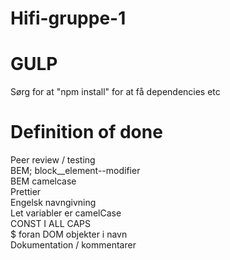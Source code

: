 # Hifi-gruppe-1

# GULP
Sørg for at "npm install" for at få dependencies etc

# Definition of done
Peer review / testing<br>
BEM; block__element--modifier<br>
BEM camelcase<br>
Prettier<br>
Engelsk navngivning<br>
Let variabler er camelCase<br>
CONST I ALL CAPS<br>
$ foran DOM objekter i navn<br>
Dokumentation / kommentarer<br>

